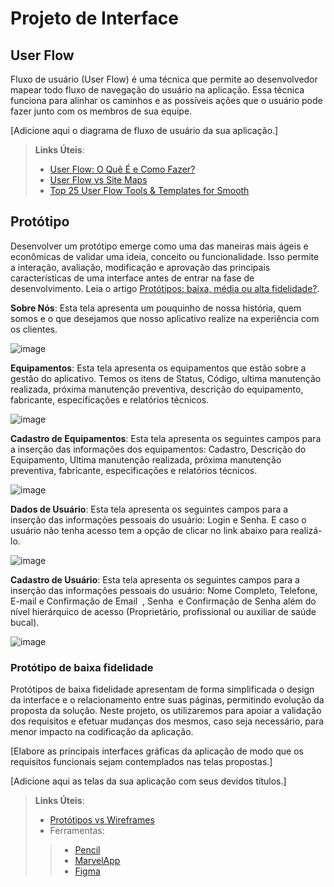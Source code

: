
# Projeto de Interface

## User Flow

Fluxo de usuário (User Flow) é uma técnica que permite ao desenvolvedor mapear todo fluxo de navegação do usuário na aplicação. Essa técnica funciona para alinhar os caminhos e as possíveis ações que o usuário pode fazer junto com os membros de sua equipe.

[Adicione aqui o diagrama de fluxo de usuário da sua aplicação.] 

> **Links Úteis**:
> - [User Flow: O Quê É e Como Fazer?](https://medium.com/7bits/fluxo-de-usu%C3%A1rio-user-flow-o-que-%C3%A9-como-fazer-79d965872534)
> - [User Flow vs Site Maps](http://designr.com.br/sitemap-e-user-flow-quais-as-diferencas-e-quando-usar-cada-um/)
> - [Top 25 User Flow Tools & Templates for Smooth](https://www.mockplus.com/blog/post/user-flow-tools)

## Protótipo

Desenvolver um protótipo emerge como uma das maneiras mais ágeis e econômicas de validar uma ideia, conceito ou funcionalidade. Isso permite a interação, avaliação, modificação e aprovação das principais características de uma interface antes de entrar na fase de desenvolvimento. Leia o artigo [Protótipos: baixa, média ou alta fidelidade?](https://medium.com/ladies-that-ux-br/prot%C3%B3tipos-baixa-m%C3%A9dia-ou-alta-fidelidade-71d897559135).

**Sobre Nós**: Esta tela apresenta um pouquinho de nossa história, quem somos e o que desejamos que nosso aplicativo realize na experiência com os clientes.
  
![image](https://github.com/ICEI-PUC-Minas-PMV-ADS/pmv-ads-2024-1-e1-proj-web-t12-prevdent/assets/164085443/c32abbe3-a32d-4f75-835c-a71739d66e7b)

**Equipamentos**: Esta tela apresenta os equipamentos que estão sobre a gestão do aplicativo.  Temos os itens de Status, Código, ultima manutenção realizada, próxima manutenção preventiva, descrição do equipamento, fabricante, especificações e relatórios técnicos.
  
![image](https://github.com/ICEI-PUC-Minas-PMV-ADS/pmv-ads-2024-1-e1-proj-web-t12-prevdent/assets/164085443/d225634f-8201-45b4-81ed-053901318df5)

**Cadastro de Equipamentos**: Esta tela apresenta os seguintes campos para a inserção das informações dos equipamentos: Cadastro, Descrição do Equipamento, Ultima manutenção realizada, próxima manutenção preventiva, fabricante, especificações e relatórios técnicos.
  
![image](https://github.com/ICEI-PUC-Minas-PMV-ADS/pmv-ads-2024-1-e1-proj-web-t12-prevdent/assets/164085443/6e7a8a58-3b46-4dd5-9180-cbfe3006d7e3)
 
**Dados de Usuário**: Esta tela apresenta os seguintes campos para a inserção das informações pessoais do usuário: Login e Senha. E caso o usuário não tenha acesso tem a opção de clicar no link abaixo para realizá-lo.
 
![image](https://github.com/ICEI-PUC-Minas-PMV-ADS/pmv-ads-2024-1-e1-proj-web-t12-prevdent/assets/164085443/6449be30-3dde-486f-a32e-668028369b50)

**Cadastro de Usuário**: Esta tela apresenta os seguintes campos para a inserção das informações pessoais do usuário: Nome Completo, Telefone,  E-mail e Confirmação de Email  , Senha  e Confirmação de Senha além do nível hierárquico de acesso (Proprietário, profissional ou auxiliar de saúde bucal).
  
![image](https://github.com/ICEI-PUC-Minas-PMV-ADS/pmv-ads-2024-1-e1-proj-web-t12-prevdent/assets/164085443/31a2c704-99ba-4385-b67e-64ecb9064e73)







### Protótipo de baixa fidelidade

Protótipos de baixa fidelidade apresentam de forma simplificada o design da interface e o relacionamento entre suas páginas, permitindo evolução da proposta da solução. Neste projeto, os utilizaremos para apoiar a validação dos requisitos e efetuar mudanças dos mesmos, caso seja necessário, para menor impacto na codificação da aplicação.

[Elabore as principais interfaces gráficas da aplicação de modo que os requisitos funcionais sejam contemplados nas telas propostas.]

[Adicione aqui as telas da sua aplicação com seus devidos títulos.] 
 
> **Links Úteis**:
> - [Protótipos vs Wireframes](https://www.nngroup.com/videos/prototypes-vs-wireframes-ux-projects/)
>- Ferramentas:
>> - [Pencil](https://pencil.evolus.vn/)
>> - [MarvelApp](https://marvelapp.com/)
>> - [Figma](https://www.figma.com/)



